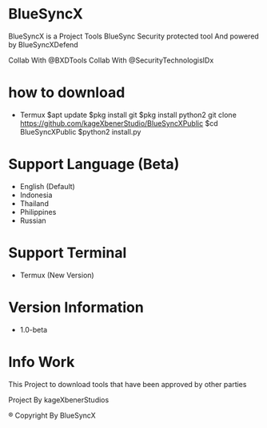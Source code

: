 # BlueSyncX
BlueSyncX is a Project Tools BlueSync Security protected tool And powered by BlueSyncXDefend

Collab With @BXDTools
Collab With @SecurityTechnologisIDx


# how to download 
- Termux
$apt update
$pkg install git
$pkg install python2
git clone https://github.com/kageXbenerStudio/BlueSyncXPublic
$cd BlueSyncXPublic
$python2 install.py


# Support Language (Beta)
- English (Default)
- Indonesia
- Thailand
- Philippines
- Russian


# Support Terminal 
- Termux (New Version)


# Version Information
- 1.0-beta


# Info Work
This Project to download tools that have been approved by other parties


Project By kageXbenerStudios

® Copyright By BlueSyncX
